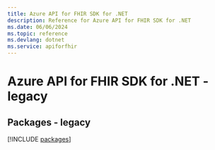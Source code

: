 ```yaml
---
title: Azure API for FHIR SDK for .NET
description: Reference for Azure API for FHIR SDK for .NET
ms.date: 06/06/2024
ms.topic: reference
ms.devlang: dotnet
ms.service: apiforfhir
---
```

# Azure API for FHIR SDK for .NET - legacy
## Packages - legacy
[!INCLUDE [packages](api-for-fhir-index.md)]
